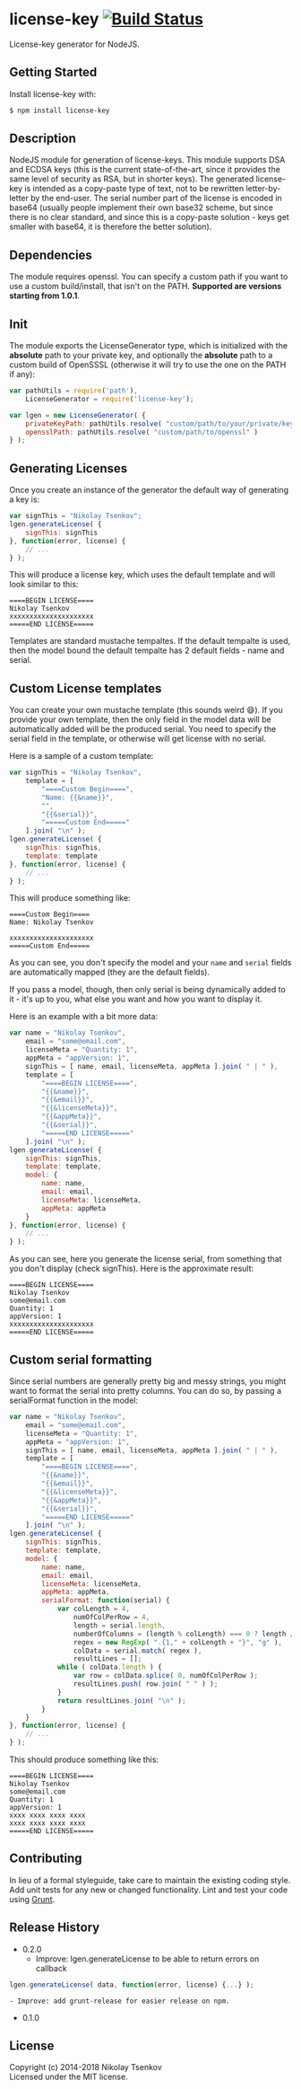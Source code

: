 # license-key [![Build Status](https://secure.travis-ci.org/nicroto/license-key.png?branch=master)](http://travis-ci.org/nicroto/license-key)

License-key generator for NodeJS.

## Getting Started
Install license-key with:
```bash
$ npm install license-key
```

## Description
NodeJS module for generation of license-keys. This module supports DSA and ECDSA keys (this is the current state-of-the-art, since it provides the same level of security as RSA, but in shorter keys). The generated license-key is intended as a copy-paste type of text, not to be rewritten letter-by-letter by the end-user. The serial number part of the license is encoded in base64 (usually people implement their own base32 scheme, but since there is no clear standard, and since this is a copy-paste solution - keys get smaller with base64, it is therefore the better solution).

## Dependencies
The module requires openssl. You can specify a custom path if you want to use a custom build/install, that isn't on the PATH. **Supported are versions starting from 1.0.1**.

## Init
The module exports the LicenseGenerator type, which is initialized with the **absolute** path to your private key, and optionally the **absolute** path to a custom build of OpenSSSL (otherwise it will try to use the one on the PATH if any):
```javascript
var pathUtils = require('path'),
	LicenseGenerator = require('license-key');

var lgen = new LicenseGenerator( {
	privateKeyPath: pathUtils.resolve( "custom/path/to/your/private/key" ),
	opensslPath: pathUtils.resolve( "custom/path/to/openssl" )
} );
```

## Generating Licenses
Once you create an instance of the generator the default way of generating a key is:
```javascript
var signThis = "Nikolay Tsenkov";
lgen.generateLicense( {
	signThis: signThis
}, function(error, license) {
	// ...
} );
```

This will produce a license key, which uses the default template and will look similar to this:
```
====BEGIN LICENSE====
Nikolay Tsenkov
xxxxxxxxxxxxxxxxxxxxx
=====END LICENSE=====
```

Templates are standard mustache tempaltes. If the default tempalte is used, then the model bound the default tempalte has 2 default fields - name and serial.

## Custom License templates
You can create your own mustache template (this sounds weird :smile:). If you provide your own template, then the only field in the model data will be automatically added will be the produced serial. You need to specify the serial field in the template, or otherwise will get license with no serial.

Here is a sample of a custom template:
```javascript
var signThis = "Nikolay Tsenkov",
	template = [
		"====Custom Begin====",
		"Name: {{&name}}",
		"",
		"{{&serial}}",
		"=====Custom End====="
	].join( "\n" );
lgen.generateLicense( {
	signThis: signThis,
	template: template
}, function(error, license) {
	// ...
} );
```

This will produce something like:


```
====Custom Begin====
Name: Nikolay Tsenkov

xxxxxxxxxxxxxxxxxxxxx
=====Custom End=====
```

As you can see, you don't specify the model and your ```name``` and ```serial``` fields are automatically mapped (they are the default fields).

If you pass a model, though, then only serial is being dynamically added to it - it's up to you, what else you want and how you want to display it.

Here is an example with a bit more data:
```javascript
var name = "Nikolay Tsenkov",
	email = "some@email.com",
	licenseMeta = "Quantity: 1",
	appMeta = "appVersion: 1",
	signThis = [ name, email, licenseMeta, appMeta ].join( " | " ),
	template = [
		"====BEGIN LICENSE====",
		"{{&name}}",
		"{{&email}}",
		"{{&licenseMeta}}",
		"{{&appMeta}}",
		"{{&serial}}",
		"=====END LICENSE====="
	].join( "\n" );
lgen.generateLicense( {
	signThis: signThis,
	template: template,
	model: {
		name: name,
		email: email,
		licenseMeta: licenseMeta,
		appMeta: appMeta
	}
}, function(error, license) {
	// ...
} );
```

As you can see, here you generate the license serial, from something that you don't display (check signThis). Here is the approximate result:
```
====BEGIN LICENSE====
Nikolay Tsenkov
some@email.com
Quantity: 1
appVersion: 1
xxxxxxxxxxxxxxxxxxxxx
=====END LICENSE=====
```

## Custom serial formatting
Since serial numbers are generally pretty big and messy strings, you might want to format the serial into pretty columns. You can do so, by passing a serialFormat function in the model:
```javascript
var name = "Nikolay Tsenkov",
	email = "some@email.com",
	licenseMeta = "Quantity: 1",
	appMeta = "appVersion: 1",
	signThis = [ name, email, licenseMeta, appMeta ].join( " | " ),
	template = [
		"====BEGIN LICENSE====",
		"{{&name}}",
		"{{&email}}",
		"{{&licenseMeta}}",
		"{{&appMeta}}",
		"{{&serial}}",
		"=====END LICENSE====="
	].join( "\n" );
lgen.generateLicense( {
	signThis: signThis,
	template: template,
	model: {
		name: name,
		email: email,
		licenseMeta: licenseMeta,
		appMeta: appMeta,
		serialFormat: function(serial) {
			var colLength = 4,
				numOfColPerRow = 4,
				length = serial.length,
				numberOfColumns = (length % colLength) === 0 ? length / colLength : Math.ceil( length / colLength ),
				regex = new RegExp( ".{1," + colLength + "}", "g" ),
				colData = serial.match( regex ),
				resultLines = [];
			while ( colData.length ) {
				var row = colData.splice( 0, numOfColPerRow );
				resultLines.push( row.join( " " ) );
			}
			return resultLines.join( "\n" );
		}
	}
}, function(error, license) {
	// ...
} );
```

This should produce something like this:
```
====BEGIN LICENSE====
Nikolay Tsenkov
some@email.com
Quantity: 1
appVersion: 1
xxxx xxxx xxxx xxxx
xxxx xxxx xxxx xxxx
=====END LICENSE=====
```

## Contributing
In lieu of a formal styleguide, take care to maintain the existing coding style. Add unit tests for any new or changed functionality. Lint and test your code using [Grunt](http://gruntjs.com/).

## Release History
 - 0.2.0
 	- Improve: lgen.generateLicense to be able to return errors on callback

```javascript 	
lgen.generateLicense( data, function(error, license) {...} );
```

 	- Improve: add grunt-release for easier release on npm.
 - 0.1.0

## License
Copyright (c) 2014-2018 Nikolay Tsenkov  
Licensed under the MIT license.
